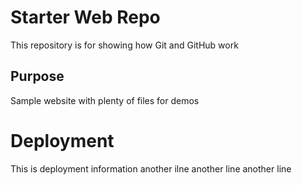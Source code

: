 # Starter Web Repo

This repository is for showing how Git and GitHub work

## Purpose

Sample website with plenty of files for demos

# Deployment

This is deployment information
another ilne
another line
another line